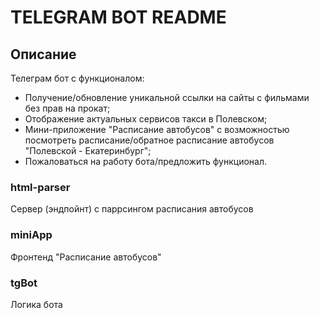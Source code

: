 # TELEGRAM BOT README

## Описание

Телеграм бот с функционалом:

- Получение/обновление уникальной ссылки на сайты с фильмами без прав на прокат;
- Отображение актуальных сервисов такси в Полевском;
- Мини-приложение "Расписание автобусов" с возможностью посмотреть расписание/обратное расписание автобусов "Полевской - Екатеринбург";
- Пожаловаться на работу бота/предложить функционал.

### html-parser

Сервер (эндпойнт) с паррсингом расписания автобусов

### miniApp

Фронтенд "Расписание автобусов"

### tgBot

Логика бота
